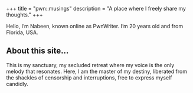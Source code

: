 +++
title = "pwn::musings"
description = "A place where I freely share my thoughts."
+++

Hello, I’m Nabeen, known online as PwnWriter. I’m 20 years old and from Florida, USA.

## About this site...

This is my sanctuary, my secluded retreat where my voice is the only melody that resonates. Here, I am the master of my destiny, liberated from the shackles of censorship and interruptions, free to express myself candidly.
